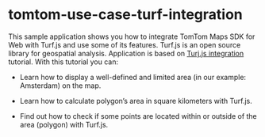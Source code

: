 # tomtom-use-case-turf-integration

This sample application shows you how to integrate TomTom Maps SDK for Web with Turf.js and use some of its features. Turf.js is an open source library for geospatial analysis. 
Application is based on <a href="https://developer.tomtom.com/maps-sdk-web/tutorials-use-cases/turfjs-integration">Turj.js integration</a> tutorial. With this tutorial you can: 

* Learn how to display a well-defined and limited area (in our example: Amsterdam) on the map.

* Learn how to calculate polygon’s area in square kilometers with Turf.js.

* Find out how to check if some points are located within or outside of the area (polygon) with Turf.js.
